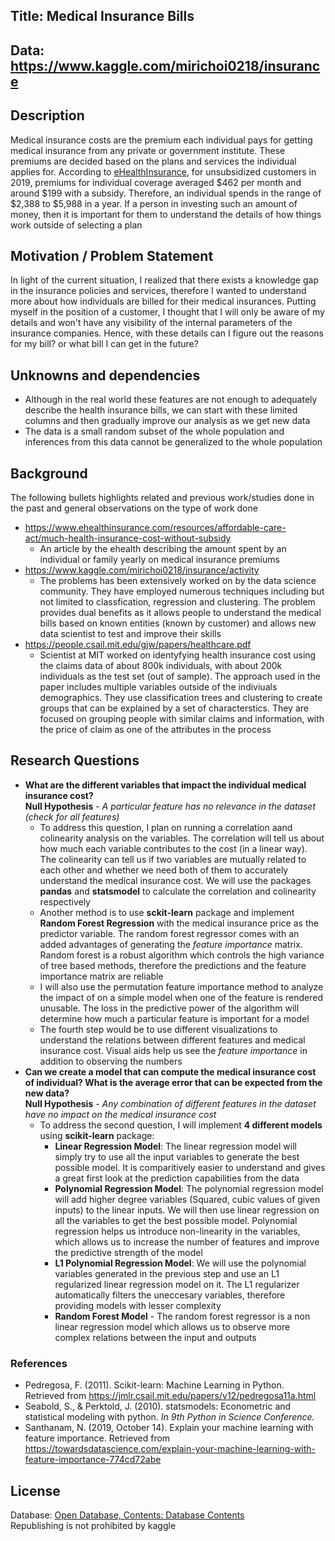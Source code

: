 

## Title: Medical Insurance Bills
## Data: https://www.kaggle.com/mirichoi0218/insurance
## Description
Medical insurance costs are the premium each individual pays for getting medical insurance from any private or government institute. These premiums are decided based on the plans and services the individual applies for. According to [eHealthInsurance](https://www.ehealthinsurance.com/resources/affordable-care-act/much-health-insurance-cost-without-subsidy), for unsubsidized customers in 2019, premiums for individual coverage averaged $462 per month and around $199 with a subsidy. Therefore, an individual spends in the range of $2,388 to $5,988 in a year. If a person in investing such an amount of money, then it is important for them to understand the details of how things work outside of selecting a plan

## Motivation / Problem Statement
In light of the current situation, I realized that there exists a knowledge gap in the insurance policies and services, therefore I wanted to understand more about how individuals are billed for their medical insurances. Putting myself in the position of a customer, I thought that I will only be aware of my details and won't have any visibility of the internal parameters of the insurance companies. Hence, with these details can I figure out the reasons for my bill? or what bill I can get in the future?  

## Unknowns and dependencies
- Although in the real world these features are not enough to adequately describe the health insurance bills, we can start with these limited columns and then gradually improve our analysis as we get new data
- The data is a small random subset of the whole population and inferences from this data cannot be generalized to the whole population

## Background
The following bullets highlights related and previous work/studies done in the past and general observations on the type of work done
- https://www.ehealthinsurance.com/resources/affordable-care-act/much-health-insurance-cost-without-subsidy
  - An article by the ehealth describing the amount spent by an individual or family yearly on medical insurance premiums
- https://www.kaggle.com/mirichoi0218/insurance/activity
  - The problems has been extensively worked on by the data science community. They have employed numerous techniques including but not limited to classfication, regression and clustering. The problem provides dual benefits as it allows people to understand the medical bills based on known entities (known by customer) and allows new data scientist to test and improve their skills
- https://people.csail.mit.edu/gjw/papers/healthcare.pdf
  - Scientist at MIT worked on identyfying health insurance cost using the claims data of about 800k individuals, with about 200k individuals as the test set (out of sample). The approach used in the paper includes multiple variables outside of the indiviuals demographics. They use classification trees and clustering to create groups that can be explained by a set of characterstics. They are focused on grouping people with similar claims and information, with the price of claim as one of the attributes in the process

## Research Questions
- **What are the different variables that impact the individual medical insurance cost?** <br />
**Null Hypothesis** - *A particular feature has no relevance in the dataset (check for all features)* 
  - To address this question, I plan on running a correlation aand colinearity analysis on the variables. The correlation will tell us about how much each variable contributes to the cost (in a linear way). The colinearity can tell us if two variables are mutually related to each other and whether we need both of them to accurately understand the medical insurance cost. We will use the packages **pandas** and **statsmodel** to calculate the correlation and colinearity respectively
  - Another method is to use **sckit-learn** package and implement **Random Forest Regression** with the medical insurance price as the predictor variable. The random forest regressor comes with an added advantages of generating the *feature importance* matrix. Random forest is a robust algorithm which controls the high variance of tree based methods, therefore the predictions and the feature importance matrix are reliable
  - I will also use the permutation feature importance method to analyze the impact of on a simple model when one of the feature is rendered unusable. The loss in the predictive power of the algorithm will determine how much a particular feature is important for a model
  - The fourth step would be to use different visualizations to understand the relations between different features and medical insurance cost. Visual aids help us see the *feature importance* in addition to observing the numbers
- **Can we create a model that can compute the medical insurance cost of individual? What is the average error that can be expected from the new data?** <br />
**Null Hypothesis** - *Any combination of different features in the dataset have no impact on the medical insurance cost* 
  - To address the second question, I will implement **4 different models** using **scikit-learn** package:
    - **Linear Regression Model**: The linear regression model will simply try to use all the input variables to generate the best possible model. It is comparitively easier to understand and gives a great first look at the prediction capabilities from the data   
    - **Polynomial Regression Model**: The polynomial regression model will add higher degree variables (Squared, cubic values of given inputs) to the linear inputs. We will then use linear regression on all the variables to get the best possible model. Polynomial regression helps us introduce non-linearity in the variables, which allows us to increase the number of features and improve the predictive strength of the model
    - **L1 Polynomial Regression Model**: We will use the polynomial variables generated in the previous step and use an L1 regularized linear regression model on it. The L1 regularizer automatically filters the uneccesary variables, therefore providing models with lesser complexity
    - **Random Forest Model** - The random forest regressor is a non linear regression model which allows us to observe more complex relations between the input and outputs 
### References
- Pedregosa, F. (2011). Scikit-learn: Machine Learning in Python. Retrieved from https://jmlr.csail.mit.edu/papers/v12/pedregosa11a.html
- Seabold, S., & Perktold, J. (2010). statsmodels: Econometric and statistical modeling with python. *In 9th Python in Science Conference.*
- Santhanam, N. (2019, October 14). Explain your machine learning with feature importance. Retrieved from https://towardsdatascience.com/explain-your-machine-learning-with-feature-importance-774cd72abe

## License
Database: [Open Database, Contents: Database Contents](http://opendatacommons.org/licenses/dbcl/1.0/) <br />
Republishing is not prohibited by kaggle

